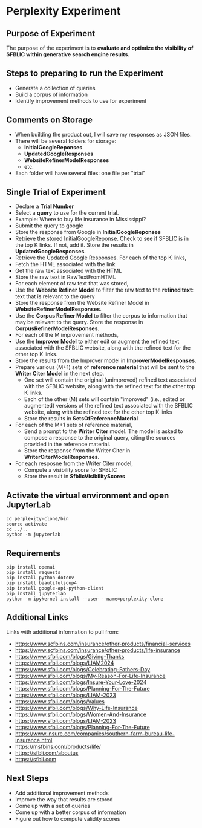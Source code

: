 # Perplexity Experiment

## Purpose of Experiment

The purpose of the experiment is to **evaluate and optimize the visibility of SFBLIC within generative search engine results.**

## Steps to preparing to run the Experiment

- Generate a collection of queries
- Build a corpus of information
- Identify improvement methods to use for experiment

## Comments on Storage

- When building the product out, I will save my responses as JSON files.
- There will be several folders for storage:
  - **InitialGoogleReponses**
  - **UpdatedGoogleResponses**
  - **WebsiteRefinerModelResponses**
  - etc.
- Each folder will have several files: one file per "trial"

## Single Trial of Experiment

- Declare a **Trial Number**
- Select a **query** to use for the current trial.
- Example: Where to buy life insurance in Mississippi?
- Submit the query to google
- Store the response from Google in **InitialGoogleReponses**
- Retrieve the stored InitialGoogleReponse. Check to see if SFBLIC is in the top K links. If not, add it. Store the results in **UpdatedGoogleResponses**.
- Retrieve the Updated Google Responses. For each of the top K links,
- Fetch the HTML associated with the link
- Get the raw text associated with the HTML
- Store the raw text in RawTextFromHTML
- For each element of raw text that was stored,
- Use the **Website Refiner Model** to filter the raw text to the **refined text**: text that is relevant to the query
- Store the response from the Website Refiner Model in **WebsiteRefinerModelResponses**.
- Use the **Corpus Refiner Model** to filter the corpus to information that may be relevant to the query. Store the response in **CorpusRefinerModelResponses**.
- For each of the M improvement methods,
- Use the **Improver Model** to either edit or augment the refined text associated with the SFBLIC website, along with the refined text for the other top K links.
- Store the results from the Improver model in **ImproverModelResponses**.
- Prepare various (M+1) sets of **reference material** that will be sent to the **Writer Citer Model** in the next step.
  - One set will contain the original (unimproved) refined text associated with the SFBLIC website, along with the refined text for the other top K links.
  - Each of the other (M) sets will contain "improved" (i.e., edited or augmented) versions of the refined text associated with the SFBLIC website, along with the refined text for the other top K links
  - Store the results in **SetsOfReferenceMaterial**
- For each of the M+1 sets of reference material,
  - Send a prompt to the **Writer Citer** model. The model is asked to compose a response to the original query, citing the sources provided in the reference material.
  - Store the response from the Writer Citer in **WriterCiterModelResponses**.
- For each resposne from the Writer Citer model,
  - Compute a visibility score for SFBLIC
  - Store the result in **SfblicVisibilityScores**

## Activate the virtual environment and open JupyterLab

```
cd perplexity-clone/bin
source activate
cd ../..
python -m jupyterlab
```

## Requirements

```
pip install openai
pip install requests
pip install python-dotenv
pip install beautifulsoup4
pip install google-api-python-client
pip install jupyterlab
python -m ipykernel install --user --name=perplexity-clone
```

## Additional Links

Links with additional information to pull from:

- https://www.scfbins.com/insurance/other-products/financial-services
- https://www.scfbins.com/insurance/other-products/life-insurance
- https://www.sfbli.com/blogs/Giving-Thanks
- https://www.sfbli.com/blogs/LIAM2024
- https://www.sfbli.com/blogs/Celebrating-Fathers-Day
- https://www.sfbli.com/blogs/My-Reason-For-Life-Insurance
- https://www.sfbli.com/blogs/Insure-Your-Love-2024
- https://www.sfbli.com/blogs/Planning-For-The-Future
- https://www.sfbli.com/blogs/LIAM-2023
- https://www.sfbli.com/blogs/Values
- https://www.sfbli.com/blogs/Why-Life-Insurance
- https://www.sfbli.com/blogs/Women-And-Insurance
- https://www.sfbli.com/blogs/LIAM-2023
- https://www.sfbli.com/blogs/Planning-For-The-Future
- https://www.insure.com/companies/southern-farm-bureau-life-insurance.html
- https://msfbins.com/products/life/
- https://sfbli.com/aboutus
- https://sfbli.com

## Next Steps

- Add additional improvement methods
- Improve the way that results are stored
- Come up with a set of queries
- Come up with a better corpus of information
- Figure out how to compute validity scores

